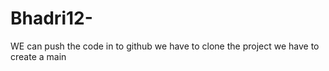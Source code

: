 # Bhadri12-

WE can push the code in to github 
we have to clone the project 
we have to create a main 

